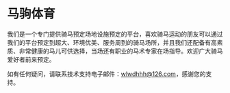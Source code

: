 # 马驹体育

我们是一个专门提供骑马预定场地设施预定的平台，喜欢骑马运动的朋友可以通过我们的平台预定到超大、环境优美、服务周到的骑马场所，并且我们还配备有高素质、非常健康的马儿可供选择，当场还有职业的马术专家在场指导。欢迎广大骑马爱好者前来预定。

如有任何疑问，请联系技术支持电子邮件：wlwdhhh@126.com，感谢您的支持。
